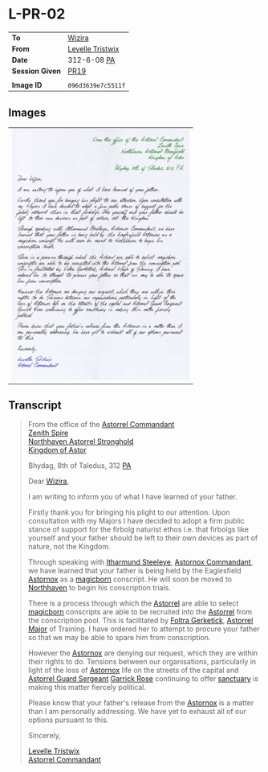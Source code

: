# L-PR-02

|||
| --- | --- |
| **To** | [Wizira](../characters/wizira.md) | letter.1
| **From** | [Levelle Tristwix](../characters/levelle-tristwix.md) |
| **Date** | 312-6-08 [PA](../history/calendars/astorian-calendar.md) |
| **Session Given** | [PR19](../sessions/PR19.md) |
|||
| **Image ID** | `096d3639e7c5511f` |

## Images

||
|:---:|
| <img src="https://raw.githubusercontent.com/jesskelsall/astarus-images/main/letters/096d3639e7c5511f.jpg" height="500" /> |

## Transcript

> From the office of the [Astorrel Commandant](../organisations/government/astorrel/ranks/astorrel-commandant.md)  
> [Zenith Spire](../places/buildings/zenith-spire.md)  
> [Northhaven Astorrel Stronghold](../places/strongholds/northhaven-astorrel-stronghold.md)  
> [Kingdom of Astor](../civilisations/kingdom-of-astor/kingdom-of-astor.md)
>
> Bhydag, 8th of Taledus, 312 [PA](../history/calendars/astorian-calendar.md)
>
> Dear [Wizira](../characters/wizira.md),
>
> I am writing to inform you of what I have learned of your father.
>
> Firstly thank you for bringing his plight to our attention. Upon consultation with my Majors I have decided to adopt a firm public stance of support for the firbolg naturist ethos i.e. that firbolgs like yourself and your father should be left to their own devices as part of nature, not the Kingdom.
>
> Through speaking with [Itharmund Steeleye](../characters/itharmund-steeleye.md), [Astornox Commandant](../organisations/government/astornox/ranks/astornox-commandant.md), we have learned that your father is being held by the Eaglesfield [Astornox](../organisations/government/astornox/astornox.md) as a [magicborn](../civilisations/kingdom-of-astor/magicborn.md) conscript. He will soon be moved to [Northhaven](../places/cities/northhaven.md) to begin his conscription trials.
>
> There is a process through which the [Astorrel](../organisations/government/astorrel/astorrel.md) are able to select [magicborn](../civilisations/kingdom-of-astor/magicborn.md) conscripts are able to be recruited into the [Astorrel](../organisations/government/astorrel/astorrel.md) from the conscription pool. This is facilitated by [Foltra Gerketick](../characters/foltra-gerketick.md), [Astorrel Major](../organisations/government/astorrel/ranks/astorrel-major.md) of Training. I have ordered her to attempt to procure your father so that we may be able to spare him from conscription.
>
> However the [Astornox](../organisations/government/astornox/astornox.md) are denying our request, which they are within their rights to do. Tensions between our organisations, particularly in light of the loss of [Astornox](../organisations/government/astornox/astornox.md) life on the streets of the capital and [Astorrel Guard Sergeant](../organisations/government/astorrel/ranks/astorrel-guard-sergeant.md) [Garrick Rose](../characters/garrick-rose.md) continuing to offer [sanctuary](../organisations/government/astorrel/sanctuary.md) is making this matter fiercely political.
>
> Please know that your father's release from the [Astornox](../organisations/government/astornox/astornox.md) is a matter than I am personally addressing. We have yet to exhaust all of our options pursuant to this.
>
> Sincerely,
>
> [Levelle Tristwix](../characters/levelle-tristwix.md)  
> [Astorrel Commandant](../organisations/government/astorrel/ranks/astorrel-commandant.md)
